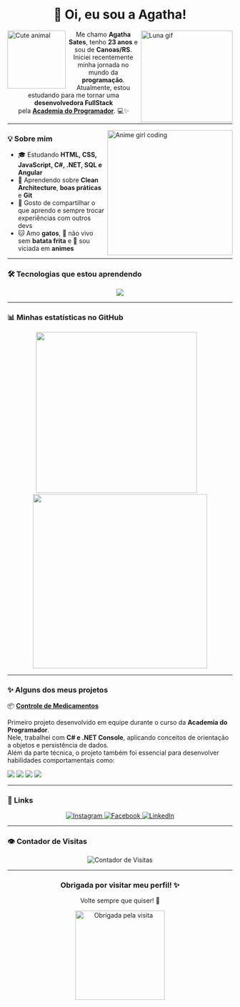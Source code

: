 <h1 align="center">🐣 Oi, eu sou a Agatha!</h1>

<p>
  <img align="left" src="https://media1.tenor.com/m/Jsj-LPg73J0AAAAd/cute-animals.gif" width="130" alt="Cute animal" />
  <img align="right" src="https://media1.tenor.com/m/BnIPE5qUprgAAAAd/luna-sailor-moon.gif" width="205" alt="Luna gif" />
</p>

<p align="center">
  Me chamo <strong>Agatha Sates</strong>, tenho <strong>23 anos</strong> e sou de <strong>Canoas/RS</strong>.<br/>
  Iniciei recentemente minha jornada no mundo da <strong>programação</strong>.<br/>
  Atualmente, estou estudando para me tornar uma <strong>desenvolvedora FullStack</strong><br/>
  pela <a href="https://academiadoprogramador.net/inicio" target="_blank"><strong>Academia do Programador</strong></a>. 💻✨
</p>

---

<img align="right" src="https://media1.tenor.com/m/uUBI6n0_wuMAAAAd/anime-computer.gif" width="280" alt="Anime girl coding" />

### 💡 Sobre mim

- 🎓 Estudando **HTML, CSS, JavaScript, C#, .NET, SQL e Angular**  
- 🌱 Aprendendo sobre **Clean Architecture**, **boas práticas** e **Git**  
- 💬 Gosto de compartilhar o que aprendo e sempre trocar experiências com outros devs  
- 🐱 Amo **gatos**, 🍟 não vivo sem **batata frita** e 🎌 sou viciada em **animes**

---

### 🛠️ Tecnologias que estou aprendendo

<p align="center">
  <img src="https://skillicons.dev/icons?i=html,css,js,ts,cs,dotnet,angular,git,github" />
</p>

---

### 📊 Minhas estatísticas no GitHub

<p align="center">
  <img src="https://github-readme-stats.vercel.app/api?username=AgathaSates&show_icons=true&theme=tokyonight&include_all_commits=true&count_private=true" width="360" />
  &nbsp;&nbsp;&nbsp;
  <img src="https://github-readme-stats.vercel.app/api/top-langs/?username=AgathaSates&layout=compact&langs_count=6&theme=tokyonight" width="390" />
</p>


---

### ✨ Alguns dos meus projetos

  📦 [**Controle de Medicamentos**](https://github.com/Code-Oblivion/Controle-de-Medicamentos)
  
  Primeiro projeto desenvolvido em equipe durante o curso da <strong>Academia do Programador</strong>.  
  Nele, trabalhei com <strong>C# e .NET Console</strong>, aplicando conceitos de orientação a objetos e persistência de dados.  
  Além da parte técnica, o projeto também foi essencial para desenvolver habilidades comportamentais como:

<p align="leght">
  <img src="https://img.shields.io/badge/Trabalho%20em%20Equipe-important?style=for-the-badge&logo=handshake&logoColor=white"/>
  <img src="https://img.shields.io/badge/Comunicação-blue?style=for-the-badge&logo=googlemeet&logoColor=white"/>
  <img src="https://img.shields.io/badge/Colaboração-9cf?style=for-the-badge&logo=github&logoColor=black"/>
  <img src="https://img.shields.io/badge/Comprometimento-yellow?style=for-the-badge&logo=clockify&logoColor=black"/>
</p>

---

### 🔗 Links

<p align="center">
  <a href="https://www.instagram.com/satesagatha/" target="_blank">
    <img src="https://img.shields.io/badge/Instagram-E4405F?style=for-the-badge&logo=instagram&logoColor=white" alt="Instagram"/>
  </a>
  <a href="https://www.facebook.com/agatha.sates.7" target="_blank">
    <img src="https://img.shields.io/badge/Facebook-1877F2?style=for-the-badge&logo=facebook&logoColor=white" alt="Facebook"/>
  </a>
  <a href="https://www.linkedin.com/in/agatha-sates-4537a7355/" target="_blank">
    <img src="https://img.shields.io/badge/LinkedIn-0A66C2?style=for-the-badge&logo=linkedin&logoColor=white" alt="LinkedIn"/>
  </a>
</p>

---

### 👁️ Contador de Visitas

<p align="center">
  <img src="https://count.getloli.com/get/@AgathaSates?theme=original-old" alt="Contador de Visitas" />
</p>

---

<h3 align="center">Obrigada por visitar meu perfil! ✨</h3>
<p align="center">Volte sempre que quiser! 💖</p>

<p align="center">
  <img src="https://media1.tenor.com/m/Exe1C0xuxyMAAAAd/anime-girl.gif" width="200" alt="Obrigada pela visita" />
</p>


